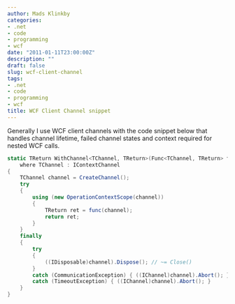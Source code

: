 ```yaml
---
author: Mads Klinkby
categories:
- .net
- code
- programming
- wcf
date: "2011-01-11T23:00:00Z"
description: ""
draft: false
slug: wcf-client-channel
tags:
- .net
- code
- programming
- wcf
title: WCF Client Channel snippet
---
```



Generally I use WCF client channels with the code snippet below that handles channel lifetime, failed channel states and context required for nested WCF calls.

```C#
static TReturn WithChannel<TChannel, TReturn>(Func<TChannel, TReturn> func)
    where TChannel : IContextChannel
{
    TChannel channel = CreateChannel();
    try
    {
        using (new OperationContextScope(channel)) 
        {
            TReturn ret = func(channel);
            return ret;
        }
    }
    finally
    {
        try
        {
            ((IDisposable)channel).Dispose(); // ~= Close()
        }
        catch (CommunicationException) { ((IChannel)channel).Abort(); }
        catch (TimeoutException) { ((IChannel)channel).Abort(); }
    }
}
```